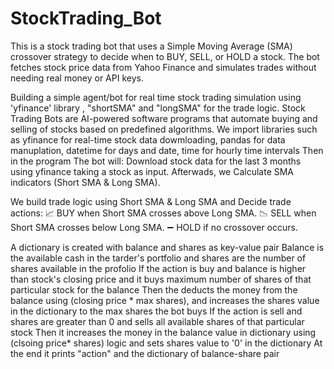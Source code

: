 # StockTrading_Bot
This is a stock trading bot that uses a Simple Moving Average (SMA) crossover strategy to decide when to BUY, SELL, or HOLD a stock. The bot fetches stock price data from Yahoo Finance and simulates trades without needing real money or API keys.

Building a simple agent/bot for real time stock trading simulation using 'yfinance' library , "shortSMA" and "longSMA" for the trade logic. Stock Trading Bots are AI-powered software programs that automate buying and selling of stocks based on predefined algorithms.
We import libraries such as yfinance for real-time stock data dowmloading, pandas for data manuplation, datetime for days and date, time for hourly time intervals
Then in the program The bot will:
Download stock data for the last 3 months using yfinance taking a stock as input.
Afterwads, we Calculate SMA indicators (Short SMA & Long SMA).

We build trade logic using Short SMA & Long SMA and Decide trade actions:
📈 BUY when Short SMA crosses above Long SMA.
📉 SELL when Short SMA crosses below Long SMA.
➖ HOLD if no crossover occurs.

A dictionary is created with balance and shares as key-value pair
Balance is the available cash in the tarder's portfolio and shares are the number of shares available in the profolio
If the action is buy and balance is higher than stock's closing price and it buys maximum number of shares of that particular stock for the balance
Then the deducts the money from the balance using (closing price * max shares), and increases the shares value in the dictionary to the max shares the bot buys 
If the action is sell and shares are greater than 0 and sells all available shares of that particular stock
Then it increases the money in the balance value in dictionary using (clsoing price* shares) logic and sets shares value to '0' in the dictionary
At the end it prints "action" and the dictionary of balance-share pair
 


